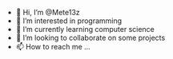 - 👋 Hi, I’m @Mete13z
- 👀 I’m interested in programming 
- 🌱 I’m currently learning computer science 
- 💞️ I’m looking to collaborate on some projects 
- 📫 How to reach me ...

<!---
Mete13z/Mete13z is a ✨ special ✨ repository because its `README.md` (this file) appears on your GitHub profile.
You can click the Preview link to take a look at your changes.
--->
